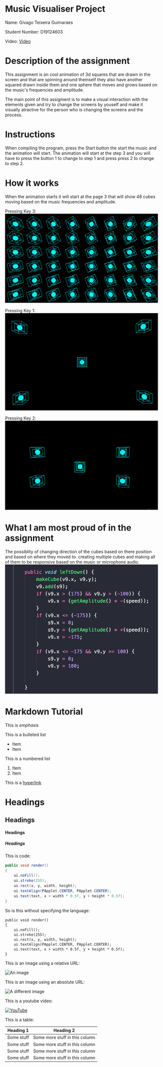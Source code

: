 # Music Visualiser Project

Name: Givago Teixeira Guimaraes

Student Number: D19124603

Video: [Video](https://youtu.be/GmTVj-t-xfI)

# Description of the assignment

This assignment is an cool animation of 3d squares that are drawn in the screen and that are spinning around themself they also have another squared drawn inside them and one sphere that moves and grows based on the music's frequencies and amplitude.

The main point of this assigment is to make a visual interaction with the elements given and try to change the screens by youself and make it visually atractive for the person who is changing the screens and the process.

# Instructions

When compiling the program, press the Start button the start the music and the animation will start.
The animation will start at the step 3 and you will have to press the button 1 to change to step 1 and press press 2 to change to step 2.

# How it works

When the animation starts it will start at the page 3 that will show 48 cubes moving based on the music frequencies and amplitude.

Pressing Key 3:
![Page 3](images/page3.png)

Pressing Key 1:
![Page 1](images/page1.png)

Pressing Key 2:
![Page2](images/page2.png)

# What I am most proud of in the assignment

The possiblity of changing direction of the cubes based on there position and based on where they moved to. creating multiple cubes and making all of them to be responsive based on the music or microphone audio.
![Code showing the change direction](images/code.png)

# Markdown Tutorial

This is _emphasis_

This is a bulleted list

- Item
- Item

This is a numbered list

1. Item
1. Item

This is a [hyperlink](http://bryanduggan.org)

# Headings

## Headings

#### Headings

##### Headings

This is code:

```Java
public void render()
{
	ui.noFill();
	ui.stroke(255);
	ui.rect(x, y, width, height);
	ui.textAlign(PApplet.CENTER, PApplet.CENTER);
	ui.text(text, x + width * 0.5f, y + height * 0.5f);
}
```

So is this without specifying the language:

```
public void render()
{
	ui.noFill();
	ui.stroke(255);
	ui.rect(x, y, width, height);
	ui.textAlign(PApplet.CENTER, PApplet.CENTER);
	ui.text(text, x + width * 0.5f, y + height * 0.5f);
}
```

This is an image using a relative URL:

![An image](images/p8.png)

This is an image using an absolute URL:

![A different image](https://bryanduggandotorg.files.wordpress.com/2019/02/infinite-forms-00045.png?w=595&h=&zoom=2)

This is a youtube video:

[![YouTube](http://img.youtube.com/vi/J2kHSSFA4NU/0.jpg)](https://www.youtube.com/watch?v=J2kHSSFA4NU)

This is a table:

| Heading 1  | Heading 2                      |
| ---------- | ------------------------------ |
| Some stuff | Some more stuff in this column |
| Some stuff | Some more stuff in this column |
| Some stuff | Some more stuff in this column |
| Some stuff | Some more stuff in this column |
